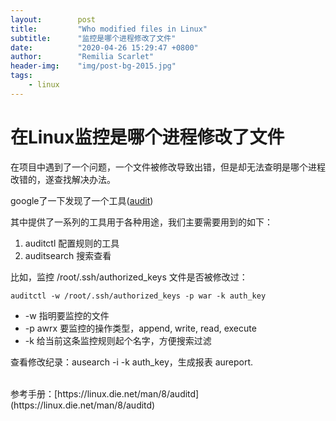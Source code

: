 ```yaml
---
layout:        post
title:         "Who modified files in Linux"
subtitle:      "监控是哪个进程修改了文件"
date:          "2020-04-26 15:29:47 +0800"
author:        "Remilia Scarlet"
header-img:    "img/post-bg-2015.jpg"
tags:
    - linux
---
```


# 在Linux监控是哪个进程修改了文件 #


在项目中遇到了一个问题，一个文件被修改导致出错，但是却无法查明是哪个进程改错的，遂查找解决办法。

google了一下发现了一个工具([audit](https://www.ibm.com/developerworks/cn/linux/l-lo-use-space-audit-tool/index.html))

其中提供了一系列的工具用于各种用途，我们主要需要用到的如下：
1. auditctl 配置规则的工具
2. auditsearch 搜索查看

比如，监控 /root/.ssh/authorized_keys 文件是否被修改过：

    auditctl -w /root/.ssh/authorized_keys -p war -k auth_key

- -w 指明要监控的文件
- -p awrx 要监控的操作类型，append, write, read, execute
- -k 给当前这条监控规则起个名字，方便搜索过滤

查看修改纪录：ausearch -i -k auth_key，生成报表 aureport.

<br>
参考手册：[https://linux.die.net/man/8/auditd](https://linux.die.net/man/8/auditd)